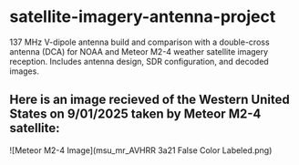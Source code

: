 # satellite-imagery-antenna-project
137 MHz V-dipole antenna build and comparison with a double-cross antenna (DCA) for NOAA and Meteor M2-4 weather satellite imagery reception. Includes antenna design, SDR configuration, and decoded images.
## Here is an image recieved of the Western United States on 9/01/2025 taken by Meteor M2-4 satellite:
![Meteor M2-4 Image](msu_mr_AVHRR 3a21 False Color Labeled.png)
